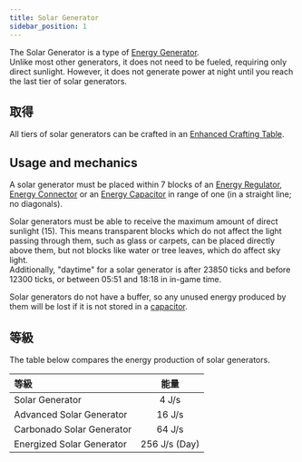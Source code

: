 ```yaml
---
title: Solar Generator
sidebar_position: 1
---
```


The Solar Generator is a type of [Energy Generator](Electric-Machines).  
Unlike most other generators, it does not need to be fueled, requiring only direct sunlight. However, it does not generate power at night until you reach the last tier of solar generators.

## 取得

All tiers of solar generators can be crafted in an [Enhanced Crafting Table](Enhanced-Crafting-Table).

## Usage and mechanics

A solar generator must be placed within 7 blocks of an [Energy Regulator](Energy-Regulator), [Energy Connector](Energy-Connector) or an [Energy Capacitor](Energy-Capacitors) in range of one (in a straight line; no diagonals).

Solar generators must be able to receive the maximum amount of direct sunlight (15). This means transparent blocks which do not affect the light passing through them, such as glass or carpets, can be placed directly above them, but not blocks like water or tree leaves, which do affect sky light.  
Additionally, "daytime" for a solar generator is after 23850 ticks and before 12300 ticks, or between 05:51 and 18:18 in in-game time.

Solar generators do not have a buffer, so any unused energy produced by them will be lost if it is not stored in a [capacitor](Energy-Capacitors).

## 等級

The table below compares the energy production of solar generators.

| 等級                        |               能量                |
|:------------------------- |:-------------------------------:|
| Solar Generator           |              4 J/s              |
| Advanced Solar Generator  |             16 J/s              |
| Carbonado Solar Generator |             64 J/s              |
| Energized Solar Generator | 256 J/s (Day) | 128 J/s (Night) |
